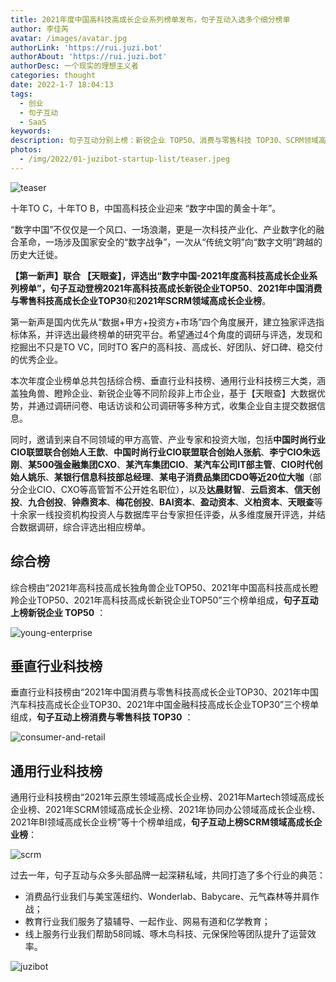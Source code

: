 ```yaml
---
title: 2021年度中国高科技高成长企业系列榜单发布，句子互动入选多个细分榜单
author: 李佳芮
avatar: /images/avatar.jpg
authorLink: 'https://rui.juzi.bot'
authorAbout: 'https://rui.juzi.bot'
authorDesc: 一个现实的理想主义者
categories: thought
date: 2022-1-7 18:04:13
tags:
  - 创业
  - 句子互动
  - SaaS
keywords:
description: 句子互动分别上榜：新锐企业 TOP50、消费与零售科技 TOP30、SCRM领域高成长企业榜
photos:
  - /img/2022/01-juzibot-startup-list/teaser.jpeg
---
```

![teaser](/img/2022/01-juzibot-startup-list/teaser.jpeg)

十年TO C，十年TO B，中国高科技企业迎来 “数字中国的黄金十年”。  

“数字中国”不仅仅是一个风口、一场浪潮，更是一次科技产业化、产业数字化的融合革命，一场涉及国家安全的“数字战争”，一次从“传统文明”向“数字文明”跨越的历史大迁徙。  

**【第一新声】**联合 **【天眼查】**，评选出“数字中国-2021年度高科技高成长企业系列榜单”，句子互动登榜**2021年高科技高成长新锐企业TOP50**、**2021年中国消费与零售科技高成长企业TOP30**和**2021年SCRM领域高成长企业榜**。  

第一新声是国内优先从“数据+甲方+投资方+市场”四个角度展开，建立独家评选指标体系，并评选出最终榜单的研究平台。希望通过4个角度的调研与评选，发现和挖掘出不只是TO VC，同时TO 客户的高科技、高成长、好团队、好口碑、稳交付的优秀企业。  

本次年度企业榜单总共包括综合榜、垂直行业科技榜、通用行业科技榜三大类，涵盖独角兽、瞪羚企业、新锐企业等不同阶段非上市企业，基于【天眼查】大数据优势，并通过调研问卷、电话访谈和公司调研等多种方式，收集企业自主提交数据信息。  

同时，邀请到来自不同领域的甲方高管、产业专家和投资大咖，包括**中国时尚行业CIO联盟联合创始人王歆**、**中国时尚行业CIO联盟联合创始人张航**、**李宁CIO朱远刚**、**某500强金融集团CXO**、**某汽车集团CIO**、**某汽车公司IT部主管**、**CIO时代创始人姚乐**、**某银行信息科技部总经理**、**某电子消费品集团CDO等近20位大咖**（部分企业CIO、CXO等高管暂不公开姓名职位），以及**达晨财智**、**云启资本**、**信天创投**、**九合创投**、**钟鼎资本**、**梅花创投**、**BAI资本**、**盈动资本**、**义柏资本**、**天眼查**等十余家一线投资机构投资人与数据库平台专家担任评委，从多维度展开评选，并结合数据调研，综合评选出相应榜单。  

## 综合榜

综合榜由“2021年高科技高成长独角兽企业TOP50、2021年中国高科技高成长瞪羚企业TOP50、2021年高科技高成长新锐企业TOP50”三个榜单组成，**句子互动上榜新锐企业 TOP50** ：  

![young-enterprise](/img/2022/01-juzibot-startup-list/young-enterprise.jpeg)

## 垂直行业科技榜

垂直行业科技榜由“2021年中国消费与零售科技高成长企业TOP30、2021年中国汽车科技高成长企业TOP30、2021年中国金融科技高成长企业TOP30”三个榜单组成，**句子互动上榜消费与零售科技 TOP30** ：  

![consumer-and-retail](/img/2022/01-juzibot-startup-list/consumer-and-retail.jpeg)

## 通用行业科技榜

通用行业科技榜由“2021年云原生领域高成长企业榜、2021年Martech领域高成长企业榜、2021年SCRM领域高成长企业榜、2021年协同办公领域高成长企业榜、2021年BI领域高成长企业榜”等十个榜单组成，**句子互动上榜SCRM领域高成长企业榜**：  

![scrm](/img/2022/01-juzibot-startup-list/scrm.jpeg)

过去一年，句子互动与众多头部品牌一起深耕私域，共同打造了多个行业的典范：

- 消费品行业我们与美宝莲纽约、Wonderlab、Babycare、元气森林等并肩作战；
- 教育行业我们服务了猿辅导、一起作业、网易有道和亿学教育；
- 线上服务行业我们帮助58同城、啄木鸟科技、元保保险等团队提升了运营效率。

![juzibot](/img/2022/01-juzibot-startup-list/juzibot.jpeg)
